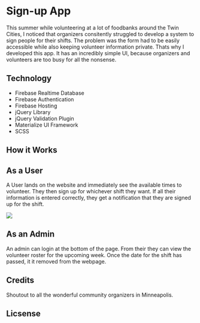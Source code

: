 # Sign-up App 
  This summer while volunteering at a lot of foodbanks around the Twin Cities, I noticed that organizers consitently struggled to develop a system to sign people for their shifts. The problem was the form had to be easily accessible while also keeping volunteer information private. Thats why I developed this app. It has an incredibly simple UI, because organizers and volunteers are too busy for all the nonsense. 


## Technology
  * Firebase Realtime Database
  * Firebase Authentication
  * Firebase Hosting
  * jQuery Library
  * jQuery Validation Plugin
  * Materialize UI Framework
  * SCSS
  
  
  ## How it Works
  
  ## As a User
  A User lands on the website and immediately see the available times to volunteer. They then sign up for whichever shift they want. If all their information is entered correctly, they get a notification that they are signed up for the shift.
  
  ![](volunteer-ux.gif)
  ## As an Admin
  An admin can login at the bottom of the page. From their they can view the volunteer roster for the upcoming week. Once the date for the shift has passed, it it removed from the webpage. 
    
    
## Credits
  Shoutout to all the wonderful community organizers in Minneapolis.
## Licsense 
  
  

